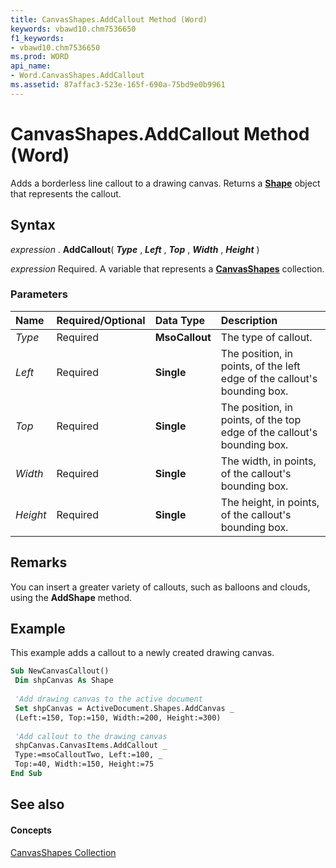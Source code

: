 ```yaml
---
title: CanvasShapes.AddCallout Method (Word)
keywords: vbawd10.chm7536650
f1_keywords:
- vbawd10.chm7536650
ms.prod: WORD
api_name:
- Word.CanvasShapes.AddCallout
ms.assetid: 87affac3-523e-165f-690a-75bd9e0b9961
---
```



# CanvasShapes.AddCallout Method (Word)

Adds a borderless line callout to a drawing canvas. Returns a  **[Shape](shape-object-word.md)** object that represents the callout.


## Syntax

 _expression_ . **AddCallout**( **_Type_** , **_Left_** , **_Top_** , **_Width_** , **_Height_** )

 _expression_ Required. A variable that represents a **[CanvasShapes](canvasshapes-object-word.md)** collection.


### Parameters



|**Name**|**Required/Optional**|**Data Type**|**Description**|
|:-----|:-----|:-----|:-----|
| _Type_|Required| **MsoCallout**|The type of callout.|
| _Left_|Required| **Single**|The position, in points, of the left edge of the callout's bounding box.|
| _Top_|Required| **Single**|The position, in points, of the top edge of the callout's bounding box.|
| _Width_|Required| **Single**|The width, in points, of the callout's bounding box.|
| _Height_|Required| **Single**|The height, in points, of the callout's bounding box.|

## Remarks

You can insert a greater variety of callouts, such as balloons and clouds, using the  **AddShape** method.


## Example

This example adds a callout to a newly created drawing canvas.


```vb
Sub NewCanvasCallout() 
 Dim shpCanvas As Shape 
 
 'Add drawing canvas to the active document 
 Set shpCanvas = ActiveDocument.Shapes.AddCanvas _ 
 (Left:=150, Top:=150, Width:=200, Height:=300) 
 
 'Add callout to the drawing canvas 
 shpCanvas.CanvasItems.AddCallout _ 
 Type:=msoCalloutTwo, Left:=100, _ 
 Top:=40, Width:=150, Height:=75 
End Sub
```


## See also


#### Concepts


[CanvasShapes Collection](canvasshapes-object-word.md)

